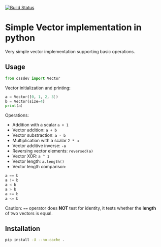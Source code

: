 [![Build Status](https://travis-ci.org/zacikpa/open-source-development-course-hw02-1.svg?branch=master)](https://travis-ci.org/zacikpa/open-source-development-course-hw02-1)

# Simple Vector implementation in python 

Very simple vector implementation supporting basic operations.

## Usage

```python
from ossdev import Vector
```

Vector initialization and printing:
```python
a = Vector([0, 1, 2, 3])
b = Vector(size=4)
print(a)
```

Operations:
- Addition with a scalar `a + 1`
- Vector addition: `a + b`
- Vector substraction: `a - b`
- Multiplication with a scalar `2 * a`
- Vector additive inverse: `-a`
- Reversing vector elements: `reversed(a)`
- Vector XOR: `a ^ 1`
- Vector length: `a.length()`
- Vector length comparison:
```python
a == b
a != b
a < b
a > b
a >= b
a <= b
```
Caution: `==` operator does **NOT** test for identity, it tests whether the **length** of two vectors is equal.


## Installation

```bash
pip install -U --no-cache . 
```
